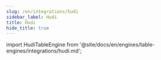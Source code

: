 ```yaml
---
slug: /en/integrations/hudi
sidebar_label: Hudi
title: Hudi
hide_title: true
---
```


import HudiTableEngine from '@site/docs/en/engines/table-engines/integrations/hudi.md';

<HudiTableEngine/>
